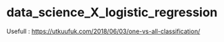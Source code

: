 # data_science_X_logistic_regression

Usefull : https://utkuufuk.com/2018/06/03/one-vs-all-classification/
